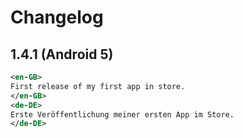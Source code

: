 # Changelog

## 1.4.1 (Android 5)

```xml
<en-GB>
First release of my first app in store.
</en-GB>
<de-DE>
Erste Veröffentlichung meiner ersten App im Store.
</de-DE>
```
